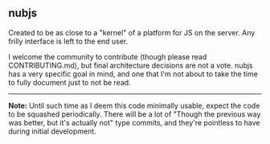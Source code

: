 ## nubjs

Created to be as close to a "kernel" of a platform for JS on the server. Any
frilly interface is left to the end user.

I welcome the community to contribute (though please read CONTRIBUTING.md), but
final architecture decisions are not a vote. nubjs has a very specific goal in
mind, and one that I'm not about to take the time to fully document just to not
be read.

-----

**Note:** Until such time as I deem this code minimally usable, expect the code
to be squashed periodically. There will be a lot of "Though the previous way
was better, but it's actually not" type commits, and they're pointless to have
during initial development.
